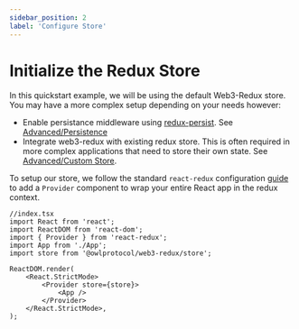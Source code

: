 ```yaml
---
sidebar_position: 2
label: 'Configure Store'
---
```


# Initialize the Redux Store

In this quickstart example, we will be using the default Web3-Redux store. You may have a more complex setup depending on your needs however:

-   Enable persistance middleware using [redux-persist](https://github.com/rt2zz/redux-persist). See [Advanced/Persistence](/docs/web3-redux-advanced/persistence)
-   Integrate web3-redux with existing redux store. This is often required in more complex applications that need to store their own state. See [Advanced/Custom Store](/docs/web3-redux-advanced/custom-store).

To setup our store, we follow the standard `react-redux` configuration [guide](https://redux.js.org/usage/configuring-your-store) to add a `Provider` component to wrap your entire React app in the redux context.

```tsx
//index.tsx
import React from 'react';
import ReactDOM from 'react-dom';
import { Provider } from 'react-redux';
import App from './App';
import store from '@owlprotocol/web3-redux/store';

ReactDOM.render(
    <React.StrictMode>
        <Provider store={store}>
            <App />
        </Provider>
    </React.StrictMode>,
);
```
